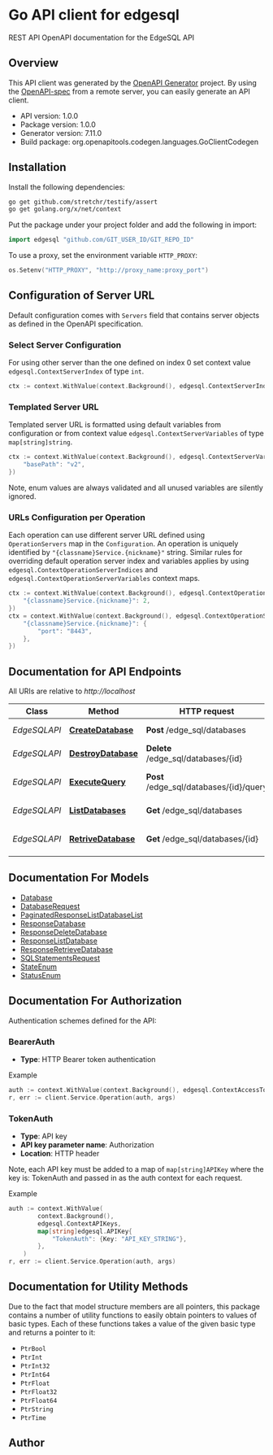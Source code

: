 # Go API client for edgesql

REST API OpenAPI documentation for the EdgeSQL API

## Overview
This API client was generated by the [OpenAPI Generator](https://openapi-generator.tech) project.  By using the [OpenAPI-spec](https://www.openapis.org/) from a remote server, you can easily generate an API client.

- API version: 1.0.0
- Package version: 1.0.0
- Generator version: 7.11.0
- Build package: org.openapitools.codegen.languages.GoClientCodegen

## Installation

Install the following dependencies:

```sh
go get github.com/stretchr/testify/assert
go get golang.org/x/net/context
```

Put the package under your project folder and add the following in import:

```go
import edgesql "github.com/GIT_USER_ID/GIT_REPO_ID"
```

To use a proxy, set the environment variable `HTTP_PROXY`:

```go
os.Setenv("HTTP_PROXY", "http://proxy_name:proxy_port")
```

## Configuration of Server URL

Default configuration comes with `Servers` field that contains server objects as defined in the OpenAPI specification.

### Select Server Configuration

For using other server than the one defined on index 0 set context value `edgesql.ContextServerIndex` of type `int`.

```go
ctx := context.WithValue(context.Background(), edgesql.ContextServerIndex, 1)
```

### Templated Server URL

Templated server URL is formatted using default variables from configuration or from context value `edgesql.ContextServerVariables` of type `map[string]string`.

```go
ctx := context.WithValue(context.Background(), edgesql.ContextServerVariables, map[string]string{
	"basePath": "v2",
})
```

Note, enum values are always validated and all unused variables are silently ignored.

### URLs Configuration per Operation

Each operation can use different server URL defined using `OperationServers` map in the `Configuration`.
An operation is uniquely identified by `"{classname}Service.{nickname}"` string.
Similar rules for overriding default operation server index and variables applies by using `edgesql.ContextOperationServerIndices` and `edgesql.ContextOperationServerVariables` context maps.

```go
ctx := context.WithValue(context.Background(), edgesql.ContextOperationServerIndices, map[string]int{
	"{classname}Service.{nickname}": 2,
})
ctx = context.WithValue(context.Background(), edgesql.ContextOperationServerVariables, map[string]map[string]string{
	"{classname}Service.{nickname}": {
		"port": "8443",
	},
})
```

## Documentation for API Endpoints

All URIs are relative to *http://localhost*

Class | Method | HTTP request | Description
------------ | ------------- | ------------- | -------------
*EdgeSQLAPI* | [**CreateDatabase**](docs/EdgeSQLAPI.md#createdatabase) | **Post** /edge_sql/databases | Create a database
*EdgeSQLAPI* | [**DestroyDatabase**](docs/EdgeSQLAPI.md#destroydatabase) | **Delete** /edge_sql/databases/{id} | Destroy a database
*EdgeSQLAPI* | [**ExecuteQuery**](docs/EdgeSQLAPI.md#executequery) | **Post** /edge_sql/databases/{id}/query | Execute a query into a database
*EdgeSQLAPI* | [**ListDatabases**](docs/EdgeSQLAPI.md#listdatabases) | **Get** /edge_sql/databases | List databases
*EdgeSQLAPI* | [**RetriveDatabase**](docs/EdgeSQLAPI.md#retrivedatabase) | **Get** /edge_sql/databases/{id} | Retrieve details from a database


## Documentation For Models

 - [Database](docs/Database.md)
 - [DatabaseRequest](docs/DatabaseRequest.md)
 - [PaginatedResponseListDatabaseList](docs/PaginatedResponseListDatabaseList.md)
 - [ResponseDatabase](docs/ResponseDatabase.md)
 - [ResponseDeleteDatabase](docs/ResponseDeleteDatabase.md)
 - [ResponseListDatabase](docs/ResponseListDatabase.md)
 - [ResponseRetrieveDatabase](docs/ResponseRetrieveDatabase.md)
 - [SQLStatementsRequest](docs/SQLStatementsRequest.md)
 - [StateEnum](docs/StateEnum.md)
 - [StatusEnum](docs/StatusEnum.md)


## Documentation For Authorization


Authentication schemes defined for the API:
### BearerAuth

- **Type**: HTTP Bearer token authentication

Example

```go
auth := context.WithValue(context.Background(), edgesql.ContextAccessToken, "BEARER_TOKEN_STRING")
r, err := client.Service.Operation(auth, args)
```

### TokenAuth

- **Type**: API key
- **API key parameter name**: Authorization
- **Location**: HTTP header

Note, each API key must be added to a map of `map[string]APIKey` where the key is: TokenAuth and passed in as the auth context for each request.

Example

```go
auth := context.WithValue(
		context.Background(),
		edgesql.ContextAPIKeys,
		map[string]edgesql.APIKey{
			"TokenAuth": {Key: "API_KEY_STRING"},
		},
	)
r, err := client.Service.Operation(auth, args)
```


## Documentation for Utility Methods

Due to the fact that model structure members are all pointers, this package contains
a number of utility functions to easily obtain pointers to values of basic types.
Each of these functions takes a value of the given basic type and returns a pointer to it:

* `PtrBool`
* `PtrInt`
* `PtrInt32`
* `PtrInt64`
* `PtrFloat`
* `PtrFloat32`
* `PtrFloat64`
* `PtrString`
* `PtrTime`

## Author



